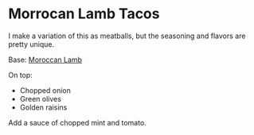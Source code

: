 Morrocan Lamb Tacos
====================

I make a variation of this as meatballs, but the seasoning and flavors are pretty unique.

Base: [Moroccan Lamb](/base_layers/moroccan_lamb.md)

On top:
* Chopped onion
* Green olives
* Golden raisins

Add a sauce of chopped mint and tomato.